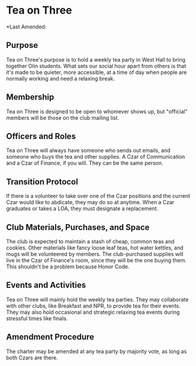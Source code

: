 # Tea on Three
*Last Amended: 
## Purpose
Tea on Three's purpose is to hold a weekly tea party in West Hall to bring together Olin students. What sets our social hour apart from others is that it's made to be quieter, more accessible, at a time of day when people are normally working and need a relaxing break.

## Membership
Tea on Three is designed to be open to whomever shows up, but "official" members will be those on the club mailing list.

## Officers and Roles
Tea on Three will always have someone who sends out emails, and someone who buys the tea and other supplies. A Czar of Communication and a Czar of Finance, if you will. They can be the same person.

## Transition Protocol
If there is a volunteer to take over one of the Czar positions and the current Czar would like to abdicate, they may do so at anytime. When a Czar graduates or takes a LOA, they must designate a replacement.

## Club Materials, Purchases, and Space
The club is expected to maintain a stash of cheap, common teas and cookies. Other materials like fancy loose leaf teas, hot water kettles, and mugs will be volunteered by members. The club-purchased supplies will live in the Czar of Finance's room, since they will be the one buying them. This shouldn't be a problem because Honor Code.

## Events and Activities
Tea on Three will mainly hold the weekly tea parties. They may collaborate with other clubs, like Breakfast and NPR, to provide tea for their events. They may also hold occasional and strategic relaxing tea events during stressful times like finals.

## Amendment Procedure
The charter may be amended at any tea party by majority vote, as long as both Czars are there.
